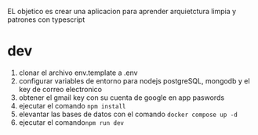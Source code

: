 EL objetico es crear una aplicacion para aprender arquietctura limpia y patrones con typescript

# dev

1. clonar el archivo env.template a .env
2. configurar variables de entorno para nodejs postgreSQL, mongodb y el key de correo electronico
3. obtener el gmail key con su cuenta de google en app paswords
4. ejecutar el comando `npm install`
5. elevantar las bases de datos con el comando `docker compose up -d`
6. ejecutar el comando`npm run dev`
